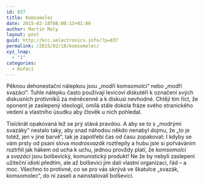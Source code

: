 ```yaml
---
id: 837
title: Komsomolec
date: 2015-02-18T08:00:13+01:00
author: Martin Maly
layout: post
guid: http://kcc.uelectronics.info/?p=837
permalink: /2015/02/18/komsomolec/
xyz_lnap:
  - "1"
categories:
  - Kuřecí
---
```

Pěknou dehonestační nálepkou jsou &#8222;modří komsomolci&#8220; nebo &#8222;modří svazáci&#8220;. Tuhle nálepku často používají levicoví diskutéři k označení svých diskusních protivníků za méněcenné a k diskusi nevhodné. Chtějí tím říct, že oponent je zaslepený ideologií, omílá stále dokola fráze svého stranického vedení a vlastního úsudku aby člověk u nich pohledal.

Tisíckrát opakovaná lež se prý stává pravdou. A aby se to s &#8222;modrými svazáky&#8220; nestalo taky, aby snad náhodou někdo nenabyl dojmu, že &#8222;to je totéž, jen v jiné barvě&#8220;, tak je zapotřebí čas od času zopakovat: I kdyby se vám prsty od psaní slova _modrosvazák_ roztřepily a hubu jste si pořváváním roztrhli jak hákem od ucha k uchu, jednou provždy platí, že _komsomolci_ a _svazáci_ jsou bolševický, komunistický produkt! Ne že by nebyli zaslepení užiteční idioti předtím, ale až bolševici jim dali vlastní organizaci, řád &#8211; a moc. Všechno to protivné, co se pro vás skrývá ve škatulce &#8222;svazák, komsomolec&#8220;, do ní zaseli a nainstalovali bolševici.